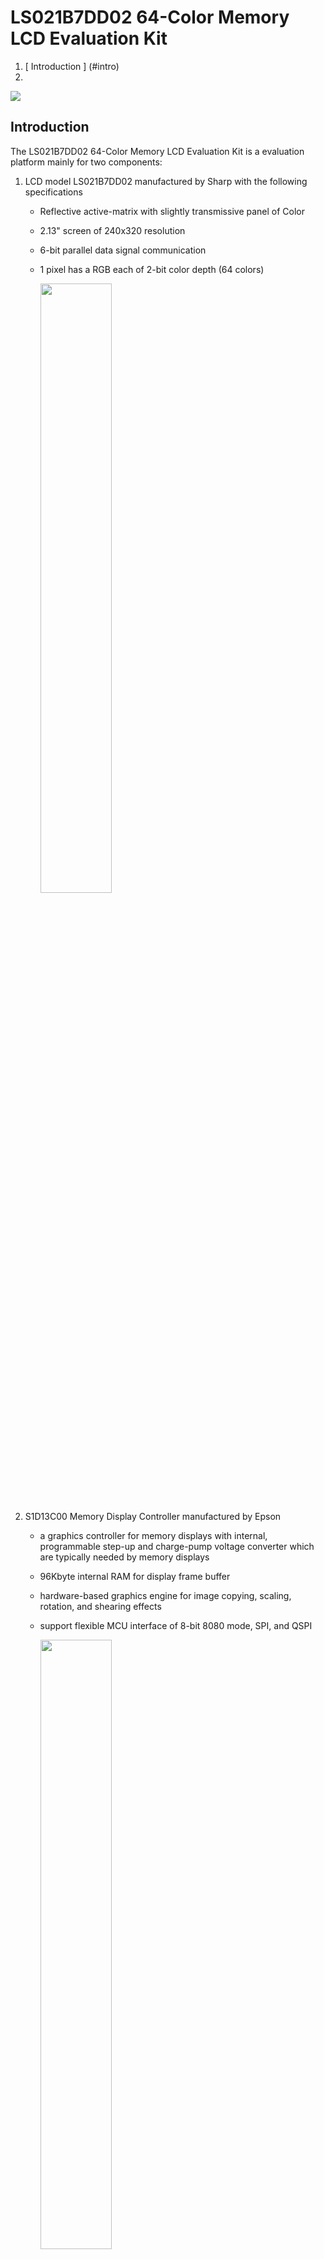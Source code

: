 # LS021B7DD02 64-Color Memory LCD Evaluation Kit

1. [ Introduction ] (#intro)
2. 

<img src = "./docs/FrontCover.JPG">


 ## Introduction

The LS021B7DD02 64-Color Memory LCD Evaluation Kit is a evaluation platform mainly for two components:

1. LCD model LS021B7DD02 manufactured by Sharp with the following specifications
   * Reflective active-matrix with slightly transmissive panel of Color
   
   * 2.13" screen of 240x320 resolution
   
   * 6-bit parallel data signal communication
   
   * 1 pixel has a RGB each of 2-bit color depth (64 colors)
   
     <img src = "./docs/LS021B7DD02.JPG" width=50%>
   
2. S1D13C00 Memory Display Controller manufactured by Epson
   * a graphics controller for memory displays with internal, programmable step-up and charge-pump voltage converter which are typically needed by memory displays
   
   * 96Kbyte internal RAM for display frame buffer
   
   * hardware-based graphics engine for image copying, scaling, rotation, and shearing effects
   
   * support flexible MCU interface of 8-bit 8080 mode, SPI, and QSPI
   
     <img src = "./docs/Epson_S1D13C00.JPG" width = 50%>

## Board Overview

<img src = "./docs/BoardOverview.JPG">

1. Molex connector 5035662102 to mate with LS021B7DD02
2. R132 (100R, 0.1%), R133 (100R, 0.1%), and R122(10R, 0.1%) with test points for VDD1 of LS021B7DD02, VDD2 of LS021B7DD02, and VDD of S1D13C00. Please read schematic in this repository.
3. P102 is an interface connector of S1D13C00 to an external microcontroller
4. Backlight module
5. On/OFF switch of the backlight module
6. Buzzer connecting to P10 and P11 of S1D13C00 
7. A tact switch connecting to P07 of S1D13C00 
8. 2.54mm header connecting to P01 - P06 of S1D13C00 
9. P103, P104, P100, and P105 are pin header compatible with Arduino Uno form factor
10. Bridge board (EK-TM4C1294XL-Bridge) to interface with Texas Instruments Tiva:tm: C Series TM4C1294 LaunchPad Evaluation Kit
11. Jumper array to set 8080/HSPI/SPI as the microcontroller interface
12. P1 on EK-TM4C1294XL-Bridge to mate with P102 on LS021B7DD02 board
13. Texas Instruments Tiva:tm: C Series TM4C1294 LaunchPad Evaluation Kit

## Setting up the Hardware

Install the LCD

<img src = "./docs/Installing_LCD.JPG" width=70%>

Mate the connectors

<img src = "./docs/Mate_the_connectors.JPG">

Make sure jumper positions set to HSPI/SPI interface

<img src = "./docs/Set_jumpers.JPG">

Connect USB cable

<img src = "./docs/Connect_USB_Cable.JPG">



## Prepare the Development Environment

Download and install Code Composer Studio (CCS) from this web site:

https://www.ti.com/tool/CCSTUDIO

<img src = "./docs/CCStudio_download.png">

You need to create a myTI account ID with a valid email and password to download the software.

Various download options are supported: Windows/MacOS/Linux. In my case, I have selected the Windows single file (offline) installer:

<img src = "./docs/CCStudio_options.png">

Double click to run ccs_setup_xxxx.exe:

<img src = "./docs/ccs_setup.png">



Accept the default installation directory suggested for simplicity:

<img src = "./docs/ccs_default_install_folder.png">

The Code Composer Studio supports all MCU and MPU models of Texas Instruments. We only need one of them. To save time and our hard disk resource, select Custom Installation option, followed by TM4C12x ARM Cortex-M4F core-based MCUs as the component to install.

<img src = "./docs/CCStudio_TM4C12_option.png">

Click few more Next buttons to accept default installation options to continue. When you see Installation Completed message, click OK to reboot your machine.

<img src = "./docs/CCStudio_install_completed_reboot.png">

Next, download and install TivaWare which is a collection of royalty-free libraries to control the TM4C1294 MCU.

TivaWare is found at: http://www.ti.com/tool/SW-TM4C

Click **Download > Download options > SW-TM4C-2.2.0.295.exe**.

<img src = "./docs/SW_TM4C_Download.png">

Accept the default installation directory for simplicity:

<img src = "./docs/SW_TM4C_Install_Default_Dir.png">

Launch CCS with a workspace project created at your own convenience. In my case, the default workspace is located at **C:\Users\JohnLeung\workspace_v12**. Your case will be different in the field of user name. 

<img src = "./docs/CCStudio_Launch.png">



## Download the S1D13C00 Software from Epson

Software package containing the driver source code and demo projects of the S1D13C00 Memory Display Controller is available from this web site:

https://vdc.epson.com/display-controllers/mdc/s1d13c00.

Scrolling down the page you will see a link to download an exe file [S1D13C00 Peripheral Circuit Sample Software Rev 3.0](https://vdc.epson.com/display-controllers/mdc/s1d13c00/s1d13c00-sample-software-for-ti-3).

<img src = "./docs/S1D13C00_download_link.png">

Double click the exe file to install the software package.

<img src = "./docs/S1D13C00_pack_install.png">

Accept the default installation directory C:/EPSON for simplicity (you may choose any location convenient to you).

<img src = "./docs/S1D13C00_default_install_dir.png">

Now you have everything to develop an application for LS021B7DD0x + S1D13C00.

<img src = "./docs/S1D13C00_folder_structure.png">

## Importing the Examples

Follow the procedures below to import and run the first project on LS021B7DD02 64-Color Memory LCD Evaluation Kit.

Step 1: Launch Code Composer Studio

Step 2: Import an example from the Epson folder you have just extracted in previous section. 

From **Project > Import CCS Projects**

<img src = "./docs/Import_CCS_Projects.png">

Step 3: Browse to the location of S1D13C00 example folder at **C:\EPSON\S1D13C00_SW\Examples**,  select the **demo2_LS021B7DD01** folder, click **Select Folder** button

<img src = "./docs/Select_demo2_LS021B7DD01_folder.png">

Step 4: You will see three options in the next screen. Select EK-TM4C1294XL as the host because it is what we are using. Click Finish.

<img src = "./docs/Select_TM4C1294XL.png">

Step 5: You will see a new project under the **Project Explorer**. Right click on the project title and select **Properties**.

<img src = "./docs/Select_properties.png">

Step 6: Expand Resource tab, click **Linked Resources**. Create a new Path Variable by clicking the **New** button.

<img src = "./docs/Adding_TIVAWARE_Step1.png">

Step 7: Enter TIVAWARE_INSTALL_DIR to the Name textbox. Click **Folder...** button to add the path location of TivaWare library > **Select Folder**. 

<img src = "./docs/Adding_TIVAWARE_Step2.png">

Step 8: You will see the New Variable dialog box look something like this. Click OK to exit. 

<img src = "./docs/Adding_TIVAWARE_Step3.png">

Step 9: Now there is a new Path Variable **TIVAWARE_INSTALL_DIR** that points to the path of Tivaware library. Click **Apply and Close**.

<img src = "./docs/Adding_TIVAWARE_Step4.png">

Step 10: Build the project to make sure there is no error.

<img src  = "./docs/Building_the_project.png">

Step 11: For demo2, we need to make a minor modification to the source code. Expand **Src > User**, open main.c and browse to the bottom. Make change to the source code as follows:

```C
     if (pic != prevpic)
     {
         seQSPI_SetMasterRxMMA( img01_RMADRH, 0xEB );
         seDMAC_MemCpy32 (picslib[pic], RAM_BASE, 240*80, seDMAC_CH2);
         DISPLAYUPDATE();
         seMDC_WaitUpdDone();
         seQSPI_ClearMasterRxMMA();
         prevpic = pic;

         printf ("Current image number is %d\n", pic );
        // This snippet doesn't work for some unknown reason(s)
        // Enable MMA mode
        // seQSPI_SetMasterRxMMA( img01_RMADRH, 0xEB );
        // FrameScrollUpdate (picslib[prevpic], picslib[pic], RAM_BASE, ...);
        // prevpic = pic;
        // seQSPI_ClearMasterRxMMA();
     }
```

The changes are summarized in the screen capture below:

<img src = "./docs/Building_the_project2.png">

Step 12: Click Debug button from the menu bar then Run.

<img src = "./docs/Debug_and_Run.png">

Step 13: You may browse the photo catalog from the Serial Flash by clicking on SW1 on the red board (TM4C1294-EK). Feel free to test the backlight quality.

<img src = "./docs/Backlight_on.JPG" width = 70%>

Step 14: Photos on the LCD are stored (ex-factory) in the 128Mbit (16MByte) Serial Flash W25Q128JVSIQTR close to Epson S1D13C00. Image sources are available from the demo2 folder under \source_images.

<img src = "./docs/Binary_file_loc.png">

Epson has released [three tools](https://vdc.epson.com/display-controllers/s1d13c00-peripheral-circuit-sample-software-manual/viewdocument/611) to convert fonts and images to format compatible with S1D13C00.

Features of the tools are summarized below:

| Tool                            | Features                                                     |      |
| ------------------------------- | ------------------------------------------------------------ | ---- |
| Font Conversion MDCFontConv.exe | Generate font bitmaps header (.h) or binary files (.mdcfont) from system fonts in PC. |      |
| MDCImgConv.exe                  | Convert common image formats (BMP, PNG, JPG, ICO, TIF, GIF) to pixel formats supported by S1D13C00. The tool can generate header files (.h), binary files (.mdcimg) or HEX files (.hex). |      |
| MDCSerFlashImg.exe              | Create a binary image for downloading to the serial flash W25Q128JVSIQTR |      |

Step 15: Use Tera Term to update the Serial Flash with a new binary file. Launch Tera Term, select the new COM Port enumerated. Click OK.

<img src = "./docs/Teraterm_new_connection.png">

Step 16: From **Setup > Serial Port > set Speed to 115200 > New setting**.

<img src = "./docs/Teraterm_serial_speed.png">

Step 17: By clicking the reset button from TM4C1294-EK board, you will see a short manual from Tera Term. Type <Z> from keyboard to erase the Serial Flash. 

<img src = "./docs/Teraterm_Z_to_erase.png">

Step 18: After erase complete you will see a probe to send a binary file by XModem protocol. 

<img src = "./docs/Teraterm_Z_erase_complete.png">

From **File > Transfer > XMODEM > Send**, browse to the binary file (C:\EPSON\S1D13C00_SW\Examples\demo2_LS021B7DD01\source_images\demo2_serflash.bin)  to download. 

<img src = "./docs/Teraterm_Z_to_send_xmodem.png">

<img src = "./docs/Teraterm_Z_to_select_bin.png">

You will see the progress of Xmodem transfer. 

<img src = "./docs/Teraterm_Z_xmodem_progress.png">

Wait until it finishes. It takes time.

<img src = "./docs/Teraterm_xmodem_finish.png">

Finally, click reset on TM4C1294 LaunchPad. Scrolling different images by clicking SW1.

<img src = "./docs/SW1_switch.JPG">

You will see different images on the LCD with demo2 by clicking SW1.

<img src = "./docs/demo2.JPG">

Step 19: Repeat the same procedures above to import more examples. Don't forget to set the Path Variable  of **TIVAWARE_INSTALL_DIR** as that in step 9 for other examples.

<img src = "./docs/Importing_all_examples.png">

## Current consumption and its measurement

